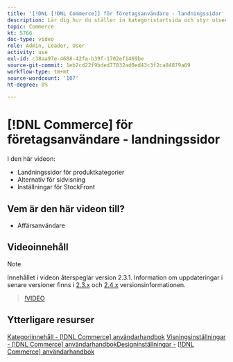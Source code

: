 ```yaml
---
title: '[!DNL [!DNL Commerce]] för företagsanvändare - landningssidor'
description: Lär dig hur du ställer in kategoristartsida och styr utseendet.
topic: Commerce
kt: 5766
doc-type: video
role: Admin, Leader, User
activity: use
exl-id: c38aa97e-4688-42fa-b39f-1702ef1469be
source-git-commit: 1eb2cd22f9bded77032ad0ed43c3f2ca84879a69
workflow-type: tm+mt
source-wordcount: '107'
ht-degree: 0%

---
```


# [!DNL Commerce] för företagsanvändare - landningssidor

I den här videon:

- Landningssidor för produktkategorier
- Alternativ för sidvisning
- Inställningar för StockFront

## Vem är den här videon till?

- Affärsanvändare

## Videoinnehåll

>[!NOTE]
>
>Innehållet i videon återspeglar version 2.3.1. Information om uppdateringar i senare versioner finns i [ 2.3.x](https://devdocs.magento.com/guides/v2.3/release-notes/bk-release-notes.html) och [2.4.x](https://devdocs.magento.com/guides/v2.4/release-notes/bk-release-notes.html) versionsinformationen.

>[!VIDEO](https://video.tv.adobe.com/v/36388/?quality=12&learn=on)

## Ytterligare resurser

[Kategoriinnehåll - [!DNL Commerce] användarhandbok](https://docs.magento.com/user-guide/catalog/categories-content-settings.html)
[Visningsinställningar - [!DNL Commerce] användarhandbokDesigninställningar -](https://docs.magento.com/user-guide/catalog/categories-display-settings.html)
[  [!DNL Commerce] användarhandbok](https://docs.magento.com/user-guide/catalog/categories-custom-design.html)
